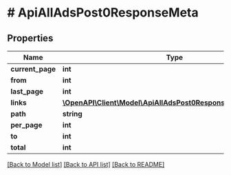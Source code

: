 # # ApiAllAdsPost0ResponseMeta

## Properties

Name | Type | Description | Notes
------------ | ------------- | ------------- | -------------
**current_page** | **int** |  |
**from** | **int** |  |
**last_page** | **int** |  |
**links** | [**\OpenAPI\Client\Model\ApiAllAdsPost0ResponseMetaLinksInner[]**](ApiAllAdsPost0ResponseMetaLinksInner.md) |  |
**path** | **string** |  |
**per_page** | **int** |  |
**to** | **int** |  |
**total** | **int** |  |

[[Back to Model list]](../../README.md#models) [[Back to API list]](../../README.md#endpoints) [[Back to README]](../../README.md)
